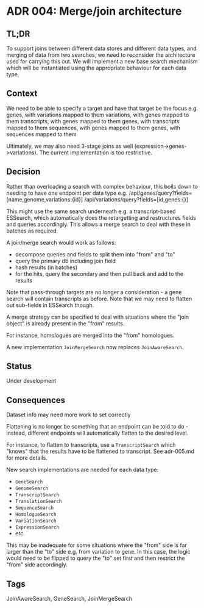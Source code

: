 # ADR 004: Merge/join architecture

## TL;DR

To support joins between different data stores and different data types, and merging of data from two searches, we need to reconsider the architecture used for carrying this out. We will implement a new base search mechanism which will be instantiated using the appropriate behaviour for each data type.

## Context

We need to be able to specify a target and have that target be the focus
e.g.
genes, with variations mapped to them
variations, with genes mapped to them
transcripts, with genes mapped to them
genes, with transcripts mapped to them
sequences, with genes mapped to them
genes, with sequences mapped to them

Ultimately, we may also need 3-stage joins as well (expression->genes->variations). The current implementation is too restrictive.

## Decision

Rather than overloading a search with complex behaviour, this boils down to needing to have one endpoint per data type
e.g.
/api/genes/query?fields=[name,genome,variations:{id}]
/api/variations/query?fields=[id,genes:{}]

This might use the same search underneath e.g. a transcript-based ESSearch, which automatically does the retargetting and restructures fields and queries accordingly. This allows a merge search to deal with these in batches as required.

A join/merge search would work as follows:
* decompose queries and fields to split them into "from" and "to"
* query the primary db including join field
* hash results (in batches)
* for the hits, query the secondary and then pull back and add to the results

Note that pass-through targets are no longer a consideration - a gene search will contain transcripts as before. Note that we may need to flatten out sub-fields in ESSearch though.

A merge strategy can be specified to deal with situations where the "join object" is already present in the "from" results.

For instance, homologues are merged into the "from" homologues.

A new implementation `JoinMergeSearch` now replaces `JoinAwareSearch`.

## Status
Under development

## Consequences
Dataset info may need more work to set correctly

Flattening is no longer be something that an endpoint can be told to do - instead, different endpoints will automatically flatten to the desired level.

For instance, to flatten to transcripts, use a `TranscriptSearch` which "knows" that the results have to be flattened to transcript. See adr-005.md for more details.

New search implementations are needed for each data type:
* `GeneSearch`
* `GenomeSearch`
* `TranscriptSearch`
* `TranslationSearch`
* `SequenceSearch`
* `HomologueSearch`
* `VariationSearch`
* `ExpressionSearch`
* etc.

This may be inadequate for some situations where the "from" side is far larger than the "to" side e.g. from variation to gene. In this case, the logic would need to be flipped to query the "to" set first and then restrict the "from" side accordingly.

## Tags
JoinAwareSearch, GeneSearch, JoinMergeSearch
